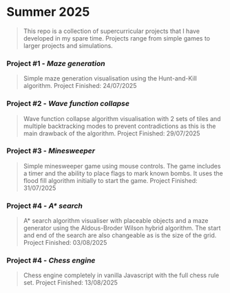 # Summer 2025

> This repo is a collection of supercurricular projects that I have developed in my spare time.
> Projects range from simple games to larger projects and simulations.

### Project #1 - *Maze generation*

> Simple maze generation visualisation using the Hunt-and-Kill algorithm.
> Project Finished: 24/07/2025

### Project #2 - *Wave function collapse*

> Wave function collapse algorithm visualisation with 2 sets of tiles and multiple backtracking modes to prevent contradictions as this is the main drawback of the algorithm.
> Project Finished: 29/07/2025

### Project #3 - *Minesweeper*

> Simple minesweeper game using mouse controls. The game includes a timer and the ability to place flags to mark known bombs. It uses the flood fill algorithm initially to start the game.
> Project Finished: 31/07/2025

### Project #4 - *A\* search*

> A* search algorithm visualiser with placeable objects and a maze generator using the Aldous-Broder Wilson hybrid algorithm. The start and end of the search are also changeable as is the size of the grid.
> Project Finished: 03/08/2025

### Project #4 - *Chess engine*

> Chess engine completely in vanilla Javascript with the full chess rule set.
> Project Finished: 13/08/2025